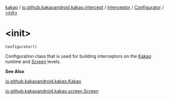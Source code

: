 [kakao](../../../index.md) / [io.github.kakaoandroid.kakao.intercept](../../index.md) / [Interceptor](../index.md) / [Configurator](index.md) / [&lt;init&gt;](./-init-.md)

# &lt;init&gt;

`Configurator()`

Configuration class that is used for building interceptors on the
[Kakao](../../../io.github.kakaoandroid.kakao/-kakao/index.md) runtime and [Screen](../../../io.github.kakaoandroid.kakao.screen/-screen/index.md) levels.

**See Also**

[io.github.kakaoandroid.kakao.Kakao](../../../io.github.kakaoandroid.kakao/-kakao/index.md)

[io.github.kakaoandroid.kakao.screen.Screen](../../../io.github.kakaoandroid.kakao.screen/-screen/index.md)

